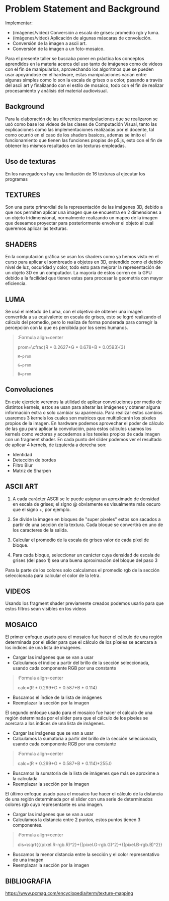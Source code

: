 # Problem Statement and Background

Implementar:

* (imágenes/video) Conversión a escala de grises: promedio rgb y luma.
* (imágenes/video) Aplicación de algunas máscaras de convolución.
* Conversión de la imagen a ascii art.
* Conversión de la imagen a un foto-mosaico.

Para el presente taller se buscaba poner en práctica los conceptos aprendidos en la materia acerca del uso tanto de imágenes como de videos con el fin de manipularlos, aprovechando los algoritmos que se pueden usar apoyándose en el hardware, estas manipulaciones varían entre algunas simples como lo son la escala de grises o a color, pasando a través del ascii art y finalizando con el estilo de mosaico, todo con el fin de realizar procesamiento y análisis del material audiovisual.
 
## Background  
 
Para la elaboración de las diferentes manipulaciones que se realizaron se usó como base los videos de las clases de Computación Visual, tanto las explicaciones como las implementaciones realizadas por el docente, tal como ocurrió en el caso de los shaders basicos, ademas se imito el funcionamiento que tienen las funciones propias de p5.js, esto con el fin de obtener los mismos resultados en las texturas empleadas.


## Uso de texturas

En los navegadores hay una limitación de 16 texturas al ejecutar los programas

## TEXTURES
Son una parte primordial de la representación de las imágenes 3D, debido a que nos permiten aplicar una imagen que se encuentra en 2 dimensiones a un objeto tridimensional, normalmente realizando un mapeo de la imagen que deseamos proyectar para posteriormente envolver el objeto al cual queremos aplicar las texturas.

## SHADERS
En la computación gráfica se usan los shaders como ya hemos visto en el curso para aplicar el sombreado a objetos en 3D, entendido como el debido nivel de luz, oscuridad y color, todo esto para mejorar la representación de un objeto 3D en un computador. La mayoría de estos corren en la GPU debido a la facilidad que tienen estas para procesar la geometría con mayor eficiencia.

## LUMA
 Se usó el método de Luma, con el objetivo de obtener una imagen convertida a su equivalente en escala de grises, esto se logró realizando el cálculo del promedio, pero lo realiza de forma ponderada para corregir la percepción con la que es percibida por los seres humanos.
> :Formula align=center
>
> prom=\cfrac{R \* 0.2627+G \* 0.678+B \* 0.0593}{3}
>
> ```
> R=prom
> ```
>
> ```
> G=prom
> ```
>
> ```
> B=prom
> ```

## Convoluciones

En este ejercicio veremos la utilidad de aplicar convoluciones por medio de distintos kernels, estos se usan para alterar las imágenes y obtener alguna información extra o solo cambiar su apariencia. Para realizar estos cambios usaremos 3 kernels los cuales son matrices que multiplicarán los píxeles propios de la imagen. 
En hardware podemos aprovechar el poder de cálculo de las gpu para aplicar la convolución, para estos cálculos usamos los kernels como vectores y accedemos a los texeles propios de cada imagen con un fragment shader.
En cada punto del slider podemos ver el resultado de aplicar 4 kernels, de izquierda a derecha son:

* Identidad
* Detección de bordes
* Filtro Blur
* Matriz de Sharpen

## ASCII ART
1. A cada carácter ASCII se le puede asignar un aproximado de densidad en escala de grises; 
el signo @ obviamente es visualmente más oscuro que el signo +, por ejemplo.

2. Se divide la imagen en bloques de "super pixeles" estos son sacados a partir de una sección de la textura. Cada bloque se convertirá en uno de los 
caracteres de la salida.

3. Calcular el promedio de la escala de grises valor de cada píxel de bloque.
   
4. Para cada bloque, seleccionar un carácter cuya densidad de escala de grises (del paso 1) sea 
una buena aproximación del bloque del paso 3

Para la parte de los colores solo calculamos el promedio rgb de la sección seleccionada para calcular el color de la letra.

## VIDEOS

Usando los fragment shader previamente creados podemos usarlo para que estos filtros sean visibles en los videos

## MOSAICO 

El primer enfoque usado para el mosaico fue hacer el cálculo de una región determinada por el slider para que el cálculo de los píxeles se acercara a los índices de una lista de imágenes.
* Cargar las imágenes que se van a usar
* Calculamos el índice a partir del brillo de la sección seleccionada, usando cada componente RGB por una constante
> :Formula align=center
>
> calc=(R \* 0.299+G \* 0.587+B \* 0.114)
* Buscamos el índice de la lista de imágenes
* Reemplazar la sección por la imagen

El segundo enfoque usado para el mosaico fue hacer el cálculo de una región determinada por el slider para que el cálculo de los píxeles se acercara a los índices de una lista de imágenes.
* Cargar las imágenes que se van a usar
* Calculamos la sumatoria a partir del brillo de la sección seleccionada, usando cada componente RGB por una constante
> :Formula align=center
>
> calc=(R \* 0.299+G \* 0.587+B \* 0.114)\*255.0
* Buscamos la sumatoria de la lista de imágenes que más se aproxime a la calculada
* Reemplazar la sección por la imagen

El último enfoque usado para el mosaico fue hacer el cálculo de la distancia de una región determinada por el slider con una serie de determinados colores rgb cuyo representante es una imagen.
* Cargar las imágenes que se van a usar
* Calculamos la distancia entre 2 puntos, estos puntos tienen 3 componentes.
> :Formula align=center
>
> dis=\sqrt{{(pixel.R-rgb.R)^2}+{(pixel.G-rgb.G)^2}+{(pixel.B-rgb.B)^2}}
* Buscamos la menor distancia entre la sección y el color representativo de una imagen
* Reemplazar la sección por la imagen

## BIBLIOGRAFIA
https://www.pcmag.com/encyclopedia/term/texture-mapping


